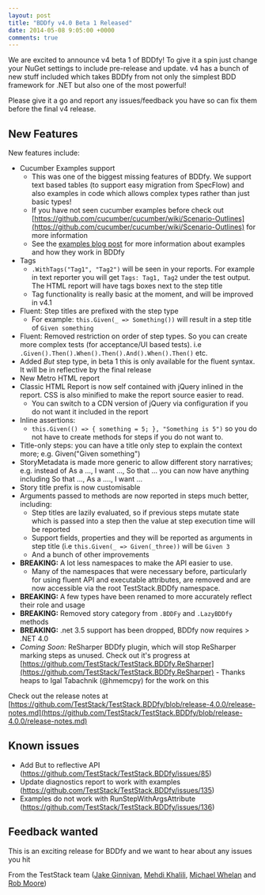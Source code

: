 ```yaml
---
layout: post
title: "BDDfy v4.0 Beta 1 Released"
date: 2014-05-08 9:05:00 +0000
comments: true
---
```


We are excited to announce v4 beta 1 of BDDfy! To give it a spin just change your NuGet settings to include pre-release and update. v4 has a bunch of new stuff included which takes BDDfy from not only the simplest BDD framework for .NET but also one of the most powerful!

Please give it a go and report any issues/feedback you have so can fix them before the final v4 release.

<!-- more -->

## New Features
New features include:

 - Cucumber Examples support
	 - This was one of the biggest missing features of BDDfy. We support text based tables (to support easy migration from SpecFlow) and also examples in code which allows complex types rather than just basic types!
	 - If you have not seen cucumber examples before check out [https://github.com/cucumber/cucumber/wiki/Scenario-Outlines](https://github.com/cucumber/cucumber/wiki/Scenario-Outlines) for more information
	 - See the [examples blog post](/blog/2014/05/05/bddfy-examples-support/) for more information about examples and how they work in BDDfy
 - Tags
	 - `.WithTags("Tag1", "Tag2")` will be seen in your reports. For example in text reporter you will get `Tags: Tag1, Tag2` under the test output. The HTML report will have tags boxes next to the step title
	 - Tag functionality is really basic at the moment, and will be improved in v4.1
 - Fluent: Step titles are prefixed with the step type
	 - For example: `this.Given(_ => Something())` will result in a step title of `Given something`
 - Fluent: Removed restriction on order of step types. So you can create more complex tests (for acceptance/UI based tests). i.e `.Given().Then().When().Then().And().When().Then()` etc.
 - Added *But* step type, in beta 1 this is only available for the fluent syntax. It will be in reflective by the final release
 - New Metro HTML report
 - Classic HTML Report is now self contained with jQuery inlined in the report. CSS is also minified to make the report source easier to read. 
	 - You can switch to a CDN version of jQuery via configuration if you do not want it included in the report
 - Inline assertions:
	 - `this.Given(() => { something = 5; }, "Something is 5")` so you do not have to create methods for steps if you do not want to.
 - Title-only steps: you can have a title only step to explain the context more; e.g. Given("Given something")
 - StoryMetadata is made more generic to allow different story narratives; e.g. instead of As a ..., I want ..., So that ... you can now have anything including So that ..., As a ...., I want ...
 - Story title prefix is now customisable
 - Arguments passed to methods are now reported in steps much better, including:
	 - Step titles are lazily evaluated, so if previous steps mutate state which is passed into a step then the value at step execution time will be reported
	 - Support fields, properties and they will be reported as arguments in step title (i.e `this.Given(_ => Given(_three))` will be `Given 3`
	 - And a bunch of other improvements
 - **BREAKING:** A lot less namespaces to make the API easier to use. 
	 - Many of the namespaces that were necessary before, particularly for using fluent API and executable attributes, are removed and are now accessible via the root TestStack.BDDfy namespace.
 - **BREAKING:** A few types have been renamed to more accurately reflect their role and usage 
 - **BREAKING:** Removed story category from `.BDDFy` and `.LazyBDDfy` methods
 - **BREAKING:** .net 3.5 support has been dropped, BDDfy now requires > .NET 4.0
 - *Coming Soon:* ReSharper BDDfy plugin, which will stop ReSharper marking steps as unused. Check out it's progress at [https://github.com/TestStack/TestStack.BDDfy.ReSharper](https://github.com/TestStack/TestStack.BDDfy.ReSharper) - Thanks heaps to Igal Tabachnik (@hmemcpy) for the work on this

Check out the release notes at [https://github.com/TestStack/TestStack.BDDfy/blob/release-4.0.0/release-notes.md](https://github.com/TestStack/TestStack.BDDfy/blob/release-4.0.0/release-notes.md)

## Known issues

-	Add But to reflective API (https://github.com/TestStack/TestStack.BDDfy/issues/85)
-	Update diagnostics report to work with examples (https://github.com/TestStack/TestStack.BDDfy/issues/135)
-	Examples do not work with RunStepWithArgsAttribute (https://github.com/TestStack/TestStack.BDDfy/issues/136)

## Feedback wanted
This is an exciting release for BDDfy and we want to hear about any issues you hit

From the TestStack team ([Jake Ginnivan](https://github.com/JakeGinnivan), [Mehdi Khalili](https://github.com/MehdiK), [Michael Whelan](https://github.com/mwhelan) and [Rob Moore](https://github.com/robdmoore))